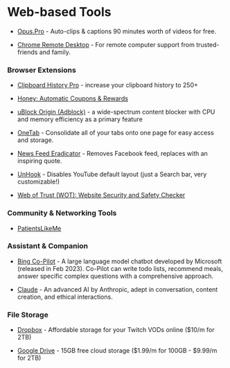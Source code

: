 # Web-based Tools

* [Opus.Pro](https://opus.pro) - Auto-clips & captions 90 minutes worth of videos for free.

* [Chrome Remote Desktop](https://remotedesktop.google.com/) - For remote computer support from trusted-friends and family.



### Browser Extensions

* [Clipboard History Pro](https://chromewebstore.google.com/detail/clipboard-history-pro-bes/ajiejmhbejpdgkkigpddefnjmgcbkenk) - increase your clipboard history to 250+

* [Honey: Automatic Coupons & Rewards](https://chromewebstore.google.com/detail/wot-website-security-safe/bhmmomiinigofkjcapegjjndpbikblnp)

* [uBlock Origin (Adblock)](https://ublockorigin.com/) - a wide-spectrum content blocker with CPU and memory efficiency as a primary feature

* [OneTab](https://chromewebstore.google.com/detail/onetab/chphlpgkkbolifaimnlloiipkdnihall) - Consolidate all of your tabs onto one page for easy access and storage.

* [News Feed Eradicator](https://chromewebstore.google.com/detail/news-feed-eradicator/fjcldmjmjhkklehbacihaiopjklihlgg) - Removes Facebook feed, replaces with an inspiring quote.

* [UnHook](https://chromewebstore.google.com/detail/unhook-hide-youtube-recom/khncfooichmfjbepaaaebmommgaepoid) - Disables YouTube default layout (just a Search bar, very customizable!)

* [Web of Trust (WOT): Website Security and Safety Checker](https://chromewebstore.google.com/detail/wot-website-security-safe/bhmmomiinigofkjcapegjjndpbikblnp)

### Community & Networking Tools

* [PatientsLikeMe](https://apps.apple.com/us/app/dropbox-cloud-photo-storage/id327630330)

### Assistant & Companion

* [Bing Co-Pilot](https://apps.apple.com/us/app/microsoft-copilot/id6472538445) - A large language model chatbot developed by Microsoft (released in Feb 2023). Co-Pilot can write todo lists, recommend meals, answer specific complex questions with a comprehensive approach.

* [Claude](https://claude.ai/) - An advanced AI by Anthropic, adept in conversation, content creation, and ethical interactions.

### File Storage

* [Dropbox](https://www.dropbox.com/register) - Affordable storage for your Twitch VODs online ($10/m for 2TB)

* [Google Drive](https://www.google.com/drive/) - 15GB free cloud storage ($1.99/m for 100GB - $9.99/m for 2TB)
